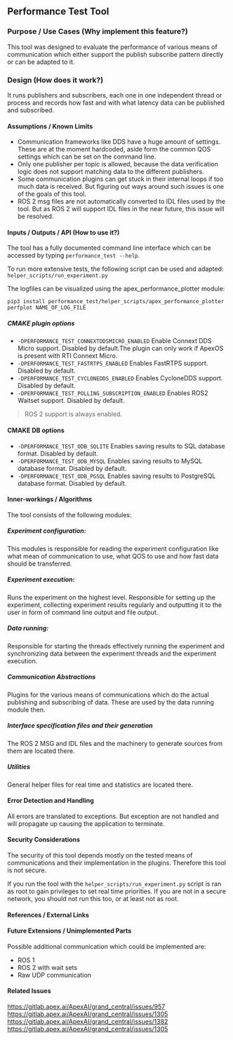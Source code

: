 ## Performance Test Tool

### Purpose / Use Cases (Why implement this feature?)
This tool was designed to evaluate the performance of various means of communication
which either support the publish subscribe pattern directly or can be adapted to it.

### Design (How does it work?)
It runs publishers and subscribers, each one in one independent thread or process and records how fast
and with what latency data can be published and subscribed.

#### Assumptions / Known Limits
* Communication frameworks like DDS have a huge amount of settings. These are at the moment
hardcoded, aside form the common QOS settings which can be set on the command line.
* Only one publisher per topic is allowed, because the data verification logic does not support
matching data to the different publishers.
* Some communication plugins can get stuck in their internal loops if too much data is received.
But figuring out ways around such issues is one of the goals of this tool.
* ROS 2 msg files are not automatically converted to IDL files used by
the tool. But as ROS 2 will support IDL files in the near future, this issue
will be resolved.

#### Inputs / Outputs / API (How to use it?)
The tool has a fully documented command line interface which can be accessed by typing
`performance_test --help`.

To run more extensive tests, the following script can be used and adapted:
`helper_scripts/run_experiment.py`

The logfiles can be visualized using the apex_performance_plotter module:
```
pip3 install performance_test/helper_scripts/apex_performance_plotter
perfplot NAME_OF_LOG_FILE
```

##### CMAKE plugin options

* `-DPERFORMANCE_TEST_CONNEXTDDSMICRO_ENABLED` Enable Connext DDS Micro support. Disabled by
default.The plugin can only work if ApexOS is present with RTI Connext Micro.
* `-DPERFORMANCE_TEST_FASTRTPS_ENABLED` Enables FastRTPS support. Disabled by default.
* `-DPERFORMANCE_TEST_CYCLONEDDS_ENABLED` Enables CycloneDDS support. Disabled by default.
* `-DPERFORMANCE_TEST_POLLING_SUBSCRIPTION_ENABLED` Enables ROS2 Waitset support. Disabled by default.

> ROS 2 support is always enabled.

#### CMAKE DB options
* `-DPERFORMANCE_TEST_ODB_SQLITE` Enables saving results to SQL database format. Disabled by default.
* `-DPERFORMANCE_TEST_ODB_MYSQL` Enables saving results to MySQL database format. Disabled by
default.
* `-DPERFORMANCE_TEST_ODB_PGSQL` Enables saving results to PostgreSQL database format. Disabled by
default.

#### Inner-workings / Algorithms
The tool consists of the following modules:

##### Experiment configuration:
This modules is responsible for reading the experiment configuration like
what mean of communication to use, what QOS to use and how fast data should
be transferred.

##### Experiment execution:
Runs the experiment on the highest level. Responsible for setting up the experiment,
collecting experiment results regularly and outputting it to the user in form of command line
output and file output.

##### Data running:
Responsible for starting the threads effectively running the experiment and synchronizing data between
the experiment threads and the experiment execution.

##### Communication Abstractions
Plugins for the various means of communications which do the actual publishing and subscribing of data.
These are used by the data running module then.

##### Interface specification files and their generation
The ROS 2 MSG and IDL files and the machinery to generate sources from
them are located there.

##### Utilities
General helper files for real time and statistics are located there.

#### Error Detection and Handling
All errors are translated to exceptions. But exception are not handled and will
propagate up causing the application to terminate.

#### Security Considerations
<!-- Required -->
The security of this tool depends mostly on the tested means of communications and their
implementation in the plugins. Therefore this tool is not secure.

If you run the tool with the `helper_scripts/run_experiment.py` script is ran as root to
gain privileges to set real time priorities. If you are not in a secure network, you should not run this too,
or at least not as root.
#### References / External Links
<!-- Optional -->

#### Future Extensions / Unimplemented Parts
Possible additional communication which could be implemented are:
* ROS 1
* ROS 2 with wait sets
* Raw UDP communication

#### Related Issues
https://gitlab.apex.ai/ApexAI/grand_central/issues/957
https://gitlab.apex.ai/ApexAI/grand_central/issues/1305
https://gitlab.apex.ai/ApexAI/grand_central/issues/1382
https://gitlab.apex.ai/ApexAI/grand_central/issues/1305
